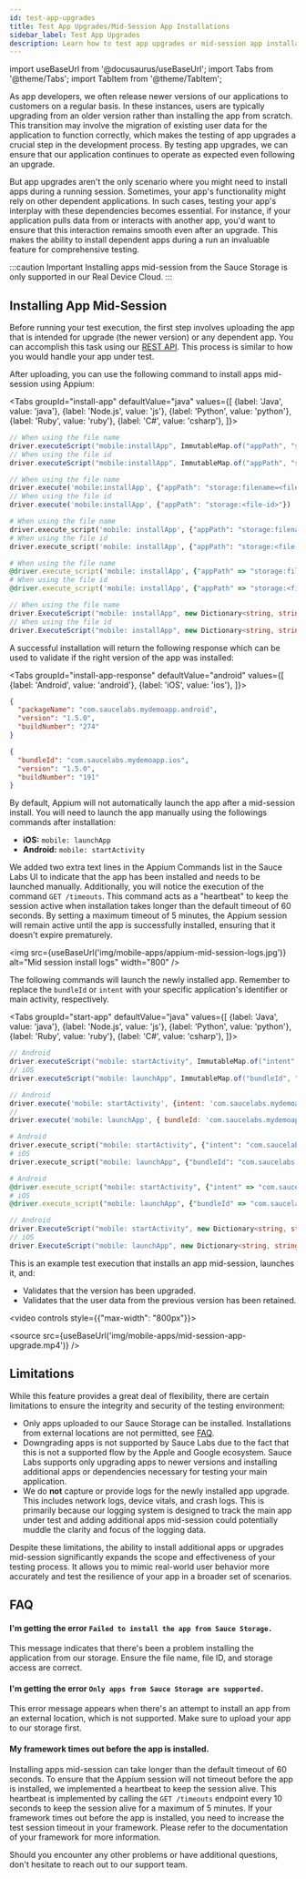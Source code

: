 ```yaml
---
id: test-app-upgrades
title: Test App Upgrades/Mid-Session App Installations
sidebar_label: Test App Upgrades
description: Learn how to test app upgrades or mid-session app installations.
---
```


import useBaseUrl from '@docusaurus/useBaseUrl';
import Tabs from '@theme/Tabs';
import TabItem from '@theme/TabItem';

As app developers, we often release newer versions of our applications to customers on a regular basis. In these instances, users are typically upgrading from an older version rather than installing the app from scratch. This transition may involve the migration of existing user data for the application to function correctly, which makes the testing of app upgrades a crucial step in the development process. By testing app upgrades, we can ensure that our application continues to operate as expected even following an upgrade.

But app upgrades aren't the only scenario where you might need to install apps during a running session. Sometimes, your app's functionality might rely on other dependent applications. In such cases, testing your app's interplay with these dependencies becomes essential. For instance, if your application pulls data from or interacts with another app, you'd want to ensure that this interaction remains smooth even after an upgrade. This makes the ability to install dependent apps during a run an invaluable feature for comprehensive testing.

:::caution Important
Installing apps mid-session from the Sauce Storage is only supported in our Real Device Cloud.
:::

## Installing App Mid-Session

Before running your test execution, the first step involves uploading the app that is intended for upgrade (the newer version) or any dependent app. You can accomplish this task using our [REST API](/dev/api/storage/#upload-file-to-app-storage). This process is similar to how you would handle your app under test.

After uploading, you can use the following command to install apps mid-session using Appium:

<Tabs
groupId="install-app"
defaultValue="java"
values={[
{label: 'Java', value: 'java'},
{label: 'Node.js', value: 'js'},
{label: 'Python', value: 'python'},
{label: 'Ruby', value: 'ruby'},
{label: 'C#', value: 'csharp'},
]}>

<TabItem value="java">

<!-- prettier-ignore -->
```java
// When using the file name
driver.executeScript("mobile:installApp", ImmutableMap.of("appPath", "storage:filename=<file-name>.apk|ipa"));
// When using the file id
driver.executeScript("mobile:installApp", ImmutableMap.of("appPath", "storage:<file-id>"));
```

</TabItem>
<TabItem value="js">

<!-- prettier-ignore -->
```js
// When using the file name
driver.execute('mobile:installApp', {"appPath": "storage:filename=<file-name>.apk|ipa"})
// When using the file id
driver.execute('mobile:installApp', {"appPath": "storage:<file-id>"})
```

</TabItem>
<TabItem value="python">

<!-- prettier-ignore -->
```py
# When using the file name
driver.execute_script('mobile: installApp', {"appPath": "storage:filename=<file-name>.apk|ipa"})
# When using the file id
driver.execute_script('mobile: installApp', {"appPath": "storage:<file-id>"})
```

</TabItem>
<TabItem value="ruby">

<!-- prettier-ignore -->
```ruby
# When using the file name
@driver.execute_script('mobile: installApp', {"appPath" => "storage:filename=<file-name>.apk|ipa"})
# When using the file id
@driver.execute_script('mobile: installApp', {"appPath" => "storage:<file-id>"})
```

</TabItem>
<TabItem value="csharp">

<!-- prettier-ignore -->
```csharp
// When using the file name
driver.ExecuteScript("mobile: installApp", new Dictionary<string, string> { { "appPath", "storage:filename=<file-name>.apk|ipa" } });
// When using the file id
driver.ExecuteScript("mobile: installApp", new Dictionary<string, string> { { "appPath", "storage:<file-id>" } });
```

</TabItem>
</Tabs>

A successful installation will return the following response which can be used to validate if the right version of the app was installed:

<Tabs
groupId="install-app-response"
defaultValue="android"
values={[
{label: 'Android', value: 'android'},
{label: 'iOS', value: 'ios'},
]}>

<TabItem value="android">

<!-- prettier-ignore -->
```json
{
  "packageName": "com.saucelabs.mydemoapp.android",
  "version": "1.5.0",
  "buildNumber": "274"
}
```

</TabItem>

<TabItem value="ios">

<!-- prettier-ignore -->
```json
{
  "bundleId": "com.saucelabs.mydemoapp.ios",
  "version": "1.5.0",
  "buildNumber": "191"
}
```

</TabItem>
</Tabs>

By default, Appium will not automatically launch the app after a mid-session install. You will need to launch the app manually using the followings commands after installation:

- **iOS:** `mobile: launchApp`
- **Android:** `mobile: startActivity`

We added two extra text lines in the Appium Commands list in the Sauce Labs UI to indicate that the app has been installed and needs to be launched manually. Additionally, you will notice the execution of the command `GET /timeouts`. This command acts as a "heartbeat" to keep the session active when installation takes longer than the default timeout of 60 seconds.  By setting a maximum timeout of 5 minutes, the Appium session will remain active until the app is successfully installed, ensuring that it doesn't expire prematurely. 

<img src={useBaseUrl('img/mobile-apps/appium-mid-session-logs.jpg')} alt="Mid session install logs" width="800" />

The following commands will launch the newly installed app. Remember to replace the `bundleId` or `intent` with your specific application's identifier or main activity, respectively.

<Tabs
groupId="start-app"
defaultValue="java"
values={[
{label: 'Java', value: 'java'},
{label: 'Node.js', value: 'js'},
{label: 'Python', value: 'python'},
{label: 'Ruby', value: 'ruby'},
{label: 'C#', value: 'csharp'},
]}>

<TabItem value="java">

<!-- prettier-ignore -->
```java
// Android
driver.executeScript("mobile: startActivity", ImmutableMap.of("intent", "com.saucelabs.mydemoapp.rn/.MainActivity"));
// iOS
driver.executeScript("mobile: launchApp", ImmutableMap.of("bundleId", "com.saucelabs.mydemoapp.rn"));
```

</TabItem>
<TabItem value="js">

<!-- prettier-ignore -->
```js
// Android
driver.execute('mobile: startActivity', {intent: 'com.saucelabs.mydemoapp.rn/.MainActivity'});
//  
driver.execute('mobile: launchApp', { bundleId: 'com.saucelabs.mydemoapp.rn'});
```

</TabItem>
<TabItem value="python">

<!-- prettier-ignore -->
```py
# Android
driver.execute_script("mobile: startActivity", {"intent": "com.saucelabs.mydemoapp.rn/.MainActivity"})
# iOS
driver.execute_script("mobile: launchApp", {"bundleId": "com.saucelabs.mydemoapp.rn"})
```

</TabItem>
<TabItem value="ruby">

<!-- prettier-ignore -->
```ruby
# Android
@driver.execute_script("mobile: startActivity", {"intent" => "com.saucelabs.mydemoapp.rn/.MainActivity"})
# iOS
@driver.execute_script("mobile: launchApp", {"bundleId" => "com.saucelabs.mydemoapp.rn"})
```

</TabItem>
<TabItem value="csharp">

<!-- prettier-ignore -->
```csharp
// Android
driver.ExecuteScript("mobile: startActivity", new Dictionary<string, string> { { "intent", "com.saucelabs.mydemoapp.rn/.MainActivity" } });
// iOS
driver.ExecuteScript("mobile: launchApp", new Dictionary<string, string> { { "bundleId", "com.saucelabs.mydemoapp.rn" } });
```

</TabItem>
</Tabs>

This is an example test execution that installs an app mid-session, launches it, and:

- Validates that the version has been upgraded.
- Validates that the user data from the previous version has been retained.

<video controls style={{"max-width": "800px"}}>

  <source src={useBaseUrl('img/mobile-apps/mid-session-app-upgrade.mp4')} />
</video>

## Limitations

While this feature provides a great deal of flexibility, there are certain limitations to ensure the integrity and security of the testing environment:

- Only apps uploaded to our Sauce Storage can be installed. Installations from external locations are not permitted, see [FAQ](#faq).
- Downgrading apps is not supported by Sauce Labs due to the fact that this is not a supported flow by the Apple and Google ecosystem. Sauce Labs supports only upgrading apps to newer versions and installing additional apps or dependencies necessary for testing your main application.
- We do **not** capture or provide logs for the newly installed app upgrade. This includes network logs, device vitals, and crash logs. This is primarily because our logging system is designed to track the main app under test and adding additional apps mid-session could potentially muddle the clarity and focus of the logging data.

Despite these limitations, the ability to install additional apps or upgrades mid-session significantly expands the scope and effectiveness of your testing process. It allows you to mimic real-world user behavior more accurately and test the resilience of your app in a broader set of scenarios.

## FAQ

#### I'm getting the error `Failed to install the app from Sauce Storage.`

This message indicates that there's been a problem installing the application from our storage. Ensure the file name, file ID, and storage access are correct.

#### I'm getting the error `Only apps from Sauce Storage are supported.`

This error message appears when there's an attempt to install an app from an external location, which is not supported. Make sure to upload your app to our storage first.

#### My framework times out before the app is installed.

Installing apps mid-session can take longer than the default timeout of 60 seconds. To ensure that the Appium session will not timeout before the app is installed, we implemented a heartbeat to keep the session alive. This heartbeat is implemented by calling the `GET /timeouts` endpoint every 10 seconds to keep the session alive for a maximum of 5 minutes. If your framework times out before the app is installed, you need to increase the test session timeout in your framework. Please refer to the documentation of your framework for more information.

Should you encounter any other problems or have additional questions, don't hesitate to reach out to our support team.
